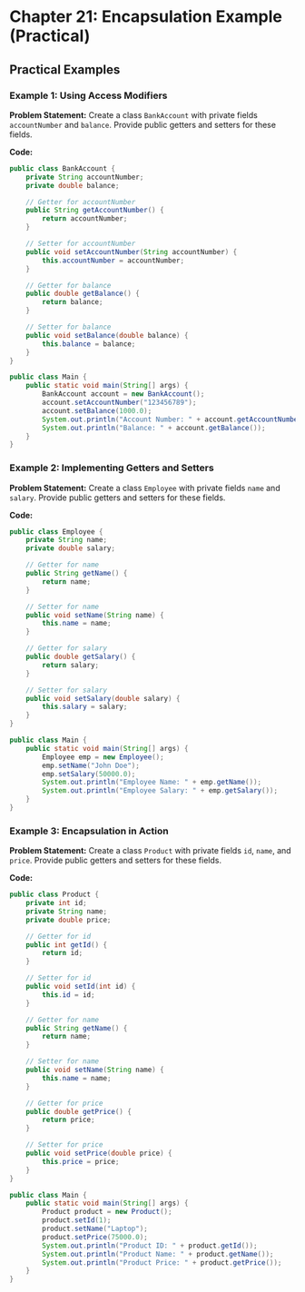 # Chapter 21: Encapsulation Example (Practical)

## Practical Examples

### Example 1: Using Access Modifiers

**Problem Statement:**
Create a class `BankAccount` with private fields `accountNumber` and `balance`. Provide public getters and setters for these fields.

**Code:**
```java
public class BankAccount {
    private String accountNumber;
    private double balance;

    // Getter for accountNumber
    public String getAccountNumber() {
        return accountNumber;
    }

    // Setter for accountNumber
    public void setAccountNumber(String accountNumber) {
        this.accountNumber = accountNumber;
    }

    // Getter for balance
    public double getBalance() {
        return balance;
    }

    // Setter for balance
    public void setBalance(double balance) {
        this.balance = balance;
    }
}

public class Main {
    public static void main(String[] args) {
        BankAccount account = new BankAccount();
        account.setAccountNumber("123456789");
        account.setBalance(1000.0);
        System.out.println("Account Number: " + account.getAccountNumber());
        System.out.println("Balance: " + account.getBalance());
    }
}
```

### Example 2: Implementing Getters and Setters

**Problem Statement:**
Create a class `Employee` with private fields `name` and `salary`. Provide public getters and setters for these fields.

**Code:**
```java
public class Employee {
    private String name;
    private double salary;

    // Getter for name
    public String getName() {
        return name;
    }

    // Setter for name
    public void setName(String name) {
        this.name = name;
    }

    // Getter for salary
    public double getSalary() {
        return salary;
    }

    // Setter for salary
    public void setSalary(double salary) {
        this.salary = salary;
    }
}

public class Main {
    public static void main(String[] args) {
        Employee emp = new Employee();
        emp.setName("John Doe");
        emp.setSalary(50000.0);
        System.out.println("Employee Name: " + emp.getName());
        System.out.println("Employee Salary: " + emp.getSalary());
    }
}
```

### Example 3: Encapsulation in Action

**Problem Statement:**
Create a class `Product` with private fields `id`, `name`, and `price`. Provide public getters and setters for these fields.

**Code:**
```java
public class Product {
    private int id;
    private String name;
    private double price;

    // Getter for id
    public int getId() {
        return id;
    }

    // Setter for id
    public void setId(int id) {
        this.id = id;
    }

    // Getter for name
    public String getName() {
        return name;
    }

    // Setter for name
    public void setName(String name) {
        this.name = name;
    }

    // Getter for price
    public double getPrice() {
        return price;
    }

    // Setter for price
    public void setPrice(double price) {
        this.price = price;
    }
}

public class Main {
    public static void main(String[] args) {
        Product product = new Product();
        product.setId(1);
        product.setName("Laptop");
        product.setPrice(75000.0);
        System.out.println("Product ID: " + product.getId());
        System.out.println("Product Name: " + product.getName());
        System.out.println("Product Price: " + product.getPrice());
    }
}
```